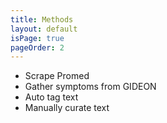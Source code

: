 ```yaml
---
title: Methods
layout: default
isPage: true
pageOrder: 2
---
```


* Scrape Promed
* Gather symptoms from GIDEON
* Auto tag text
* Manually curate text